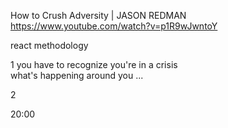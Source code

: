 
How to Crush Adversity | JASON REDMAN
https://www.youtube.com/watch?v=p1R9wJwntoY 

react methodology 

1 you have to recognize you're in a crisis  
 what's happening around you ...
 
2 

20:00

